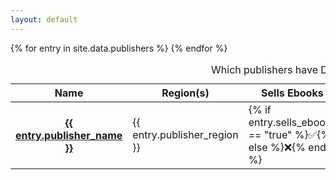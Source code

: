 ```yaml
---
layout: default
---
```


<table>
  <caption>
    Which publishers have DRM?
  </caption>
  <thead>
    <tr>
      <th scope="col">Name</th>
      <th scope="col">Region(s)</th>
      <th scope="col">Sells Ebooks</th>
      <th scope="col">DRM-free</th>
      <th scope="col">Notes</th>
    </tr>
  </thead>
  <tbody>
{% for entry in site.data.publishers %}
    <tr>
      <th scope="row"><a href="{{ entry.publisher_url }}">{{ entry.publisher_name }}</a></th>
      <td>{{ entry.publisher_region }}</td>
      <td>{% if entry.sells_ebooks == "true" %}✅{% else %}❌{% endif %}</td>
      <td>{% if entry.sells_drm_free_ebooks == "true" %}✅{% else %}❌{% endif %}</td>
      <td>{{ entry.notes }}</td>
    </tr>
{% endfor %}
  </tbody>
</table>


